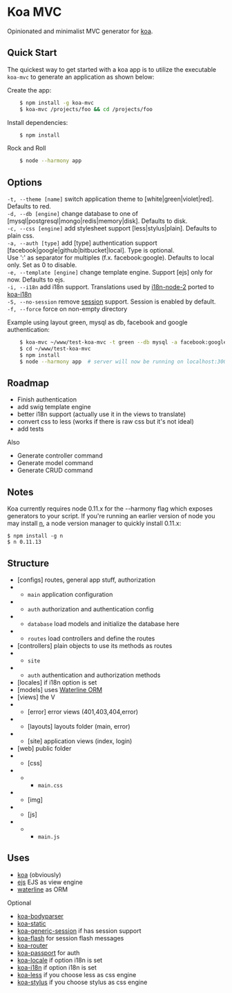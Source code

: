# Koa MVC

  Opinionated and minimalist MVC generator for [koa](http://koajs.com).

## Quick Start

 The quickest way to get started with a koa app is to utilize the executable `koa-mvc` to generate an application as shown below:

 Create the app:

```bash
    $ npm install -g koa-mvc
    $ koa-mvc /projects/foo && cd /projects/foo
```

 Install dependencies:

```bash
    $ npm install
```

 Rock and Roll

```bash
    $ node --harmony app
```

## Options

 `-t, --theme [name]` switch application theme to <name> [white|green|violet|red]. Defaults to red.  
 `-d, --db [engine]`  change database <engine> to one of [mysql|postgresql|mongo|redis|memory|disk]. Defaults to disk.  
 `-c, --css [engine]`  add stylesheet <engine> support [less|stylus|plain]. Defaults to plain css.  
 `-a, --auth [type]`  add [type] authentication support [facebook|google|github|bitbucket|local]. Type is optional.  
   Use ':' as separator for multiples (f.x. facebook:google). Defaults to local only. Set as 0 to disable.  
 `-e, --template [engine]`  change template engine. Support [ejs] only for now. Defaults to ejs.  
 `-i, --i18n`  add i18n support. Translations used by [i18n-node-2](https://github.com/jeresig/i18n-node-2) ported to [koa-i18n](https://github.com/fundon/koa-i18n)  
 `-S, --no-session`  remove [session](https://github.com/koajs/generic-session) support. Session is enabled by default.  
 `-f, --force`   force on non-empty directory  
   
   Example using layout green, mysql as db, facebook and google authentication:
   
```bash
    $ koa-mvc ~/www/test-koa-mvc -t green --db mysql -a facebook:google
    $ cd ~/www/test-koa-mvc
    $ npm install
    $ node --harmony app  # server will now be running on localhost:3000
```

## Roadmap

+ Finish authentication
+ add swig template engine
+ better i18n support (actually use it in the views to translate)
+ convert css to less (works if there is raw css but it's not ideal)
+ add tests

Also 

+ Generate controller command
+ Generate model command
+ Generate CRUD command


## Notes
  
 Koa currently requires node 0.11.x for the --harmony flag which exposes generators to your script. If you're running an earlier version of node you may install [n](https://github.com/visionmedia/n), a node version manager to quickly install 0.11.x:

```
$ npm install -g n
$ n 0.11.13
```

## Structure

+ [configs] routes, general app stuff, authorization
+ - `main` application configuration
+ - `auth` authorization and authentication config
+ - `database` load models and initialize the database here
+ - `routes` load controllers and define the routes
+ [controllers] plain objects to use its methods as routes
+ - `site`
+ - `auth` authentication and authorization methods
+ [locales] if i18n option is set
+ [models] uses [Waterline ORM](https://github.com/balderdashy/waterline/)
+ [views] the V
+ - [error] error views (401,403,404,error)
+ - [layouts] layouts folder (main, error)
+ - [site] application views (index, login)
+ [web] public folder
+ - [css]
+ - - `main.css`
+ - [img]
+ - [js]
+ - - `main.js`

## Uses

+ [koa](http://koajs.com) (obviously)
+ [ejs](https://github.com/koajs/ejs) EJS as view engine
+ [waterline](https://github.com/balderdashy/waterline) as ORM

Optional

+ [koa-bodyparser](https://github.com/koajs/body-parser)
+ [koa-static](https://github.com/koajs/static)
+ [koa-generic-session](https://github.com/koajs/generic-session) if has session support
+ [koa-flash](https://github.com/rickharrison/koa-flash) for session flash messages
+ [koa-router](https://github.com/alexmingoia/koa-router)
+ [koa-passport](https://github.com/rkusa/koa-passport) for auth
+ [koa-locale](https://github.com/fundon/koa-locale) if option i18n is set
+ [koa-i18n](https://github.com/fundon/koa-i18n) if option i18n is set
+ [koa-less](https://github.com/chosecz/koa-less) if you choose less as css engine
+ [koa-stylus](https://github.com/yosssi/koa-stylus) if you choose stylus as css engine
